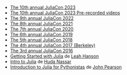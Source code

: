 - [The 10th annual JuliaCon 2023](https://www.youtube.com/playlist?list=PLP8iPy9hna6T7PRe2sucSonFsrrH-oEZC)
- [The 10th annual JuliaCon 2023 Pre-recorded videos](https://www.youtube.com/playlist?list=PLP8iPy9hna6Q5tiN8gX1wMgBGdqRT_ZTE)
- [The 9th annual JuliaCon 2022](https://www.youtube.com/playlist?list=PLP8iPy9hna6TRg6qJaBLJ-FRMi9Cp7gSX)
- [The 8th annual JuliaCon 2021](https://www.youtube.com/playlist?list=PLP8iPy9hna6Q343_8sSq4f306VGLW4TLK)
- [The 7th annual JuliaCon 2020](https://www.youtube.com/playlist?list=PLP8iPy9hna6TXDX1I1hH_SM49zSxdnSYJ)
- [The 6th annual JuliaCon 2019](https://www.youtube.com/playlist?list=PLP8iPy9hna6StY9tIJIUN3F_co9A0zh0H)
- [The 5th annual JuliaCon 2018](https://www.youtube.com/playlist?list=PLP8iPy9hna6Qsq5_-zrg0NTwqDSDYtfQB)
- [The 4th annual JuliaCon 2017 (Berkeley)](https://www.youtube.com/playlist?list=PLP8iPy9hna6QpP6vqZs408etJVECPKIev)
- [The 3rd annual JuliaCon 2016](https://www.youtube.com/playlist?list=PLP8iPy9hna6SQPwZUDtAM59-wPzCPyD_S)
- [Getting Started with Julia](https://www.youtube.com/watch?v=pHQdSmySQ_w&list=UU6LD83Gx-mFVq9y33w0YEug)
  de [Leah Hanson](https://twitter.com/astrieanna)
- [Intro to Julia](https://youtu.be/8mZRIRHAZfo) de
  [Huda Nassar](https://twitter.com/nassarhuda)
- [Introduction to Julia for Pythonistas](https://youtu.be/Cj6bjqS5otM) de [John Pearson](https://twitter.com/jmxpearson)
